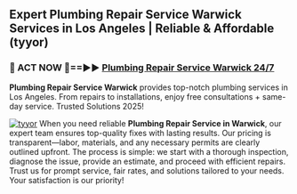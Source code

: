 ## Expert Plumbing Repair Service Warwick Services in Los Angeles | Reliable & Affordable (tyyor)  

<h3>🚿 ACT NOW 🌟==►► <a href="https://tinyurl.com/2ne6vx2x" rel="nofollow">Plumbing Repair Service Warwick 24/7</a></h3>

**Plumbing Repair Service Warwick** provides top-notch plumbing services in Los Angeles. From repairs to installations, enjoy free consultations + same-day service. Trusted Solutions 2025!

[![tyyor](https://i.imgur.com/4PFF4AK.jpeg)](https://tinyurl.com/2ne6vx2x)
When you need reliable **Plumbing Repair Service in Warwick**, our expert team ensures top-quality fixes with lasting results. Our pricing is transparent—labor, materials, and any necessary permits are clearly outlined upfront. The process is simple: we start with a thorough inspection, diagnose the issue, provide an estimate, and proceed with efficient repairs. Trust us for prompt service, fair rates, and solutions tailored to your needs. Your satisfaction is our priority!